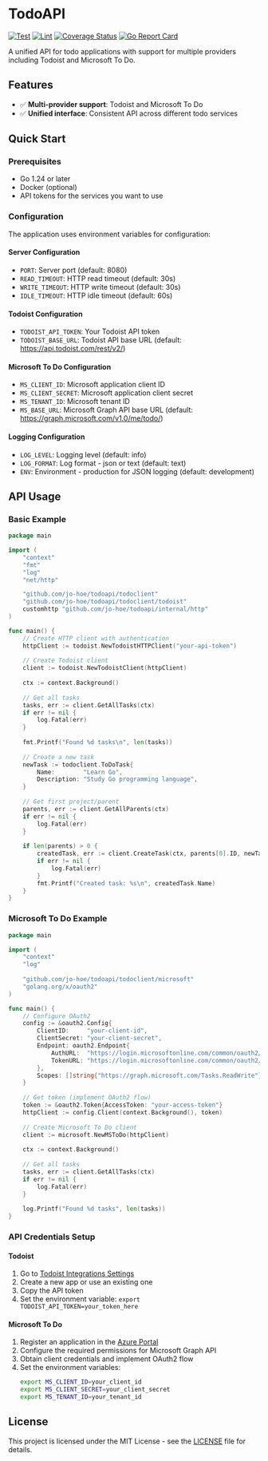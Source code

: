 # TodoAPI

[![Test](https://github.com/jo-hoe/todoapi/workflows/test/badge.svg)](https://github.com/jo-hoe/todoapi/actions/workflows/test.yml)
[![Lint](https://github.com/jo-hoe/todoapi/workflows/lint/badge.svg)](https://github.com/jo-hoe/todoapi/actions/workflows/lint.yml)
[![Coverage Status](https://coveralls.io/repos/github/jo-hoe/todoapi/badge.svg?branch=main)](https://coveralls.io/github/jo-hoe/todoapi?branch=main)
[![Go Report Card](https://goreportcard.com/badge/github.com/jo-hoe/todoapi)](https://goreportcard.com/report/github.com/jo-hoe/todoapi)

A unified API for todo applications with support for multiple providers including Todoist and Microsoft To Do.

## Features

- ✅ **Multi-provider support**: Todoist and Microsoft To Do
- ✅ **Unified interface**: Consistent API across different todo services

## Quick Start

### Prerequisites

- Go 1.24 or later
- Docker (optional)
- API tokens for the services you want to use

### Configuration

The application uses environment variables for configuration:

#### Server Configuration
- `PORT`: Server port (default: 8080)
- `READ_TIMEOUT`: HTTP read timeout (default: 30s)
- `WRITE_TIMEOUT`: HTTP write timeout (default: 30s)
- `IDLE_TIMEOUT`: HTTP idle timeout (default: 60s)

#### Todoist Configuration
- `TODOIST_API_TOKEN`: Your Todoist API token
- `TODOIST_BASE_URL`: Todoist API base URL (default: https://api.todoist.com/rest/v2/)

#### Microsoft To Do Configuration
- `MS_CLIENT_ID`: Microsoft application client ID
- `MS_CLIENT_SECRET`: Microsoft application client secret
- `MS_TENANT_ID`: Microsoft tenant ID
- `MS_BASE_URL`: Microsoft Graph API base URL (default: https://graph.microsoft.com/v1.0/me/todo/)

#### Logging Configuration
- `LOG_LEVEL`: Logging level (default: info)
- `LOG_FORMAT`: Log format - json or text (default: text)
- `ENV`: Environment - production for JSON logging (default: development)

## API Usage

### Basic Example

```go
package main

import (
    "context"
    "fmt"
    "log"
    "net/http"

    "github.com/jo-hoe/todoapi/todoclient"
    "github.com/jo-hoe/todoapi/todoclient/todoist"
    customhttp "github.com/jo-hoe/todoapi/internal/http"
)

func main() {
    // Create HTTP client with authentication
    httpClient := todoist.NewTodoistHTTPClient("your-api-token")
    
    // Create Todoist client
    client := todoist.NewTodoistClient(httpClient)
    
    ctx := context.Background()
    
    // Get all tasks
    tasks, err := client.GetAllTasks(ctx)
    if err != nil {
        log.Fatal(err)
    }
    
    fmt.Printf("Found %d tasks\n", len(tasks))
    
    // Create a new task
    newTask := todoclient.ToDoTask{
        Name:        "Learn Go",
        Description: "Study Go programming language",
    }
    
    // Get first project/parent
    parents, err := client.GetAllParents(ctx)
    if err != nil {
        log.Fatal(err)
    }
    
    if len(parents) > 0 {
        createdTask, err := client.CreateTask(ctx, parents[0].ID, newTask)
        if err != nil {
            log.Fatal(err)
        }
        fmt.Printf("Created task: %s\n", createdTask.Name)
    }
}
```

### Microsoft To Do Example

```go
package main

import (
    "context"
    "log"
    
    "github.com/jo-hoe/todoapi/todoclient/microsoft"
    "golang.org/x/oauth2"
)

func main() {
    // Configure OAuth2
    config := &oauth2.Config{
        ClientID:     "your-client-id",
        ClientSecret: "your-client-secret",
        Endpoint: oauth2.Endpoint{
            AuthURL:  "https://login.microsoftonline.com/common/oauth2/v2.0/authorize",
            TokenURL: "https://login.microsoftonline.com/common/oauth2/v2.0/token",
        },
        Scopes: []string{"https://graph.microsoft.com/Tasks.ReadWrite"},
    }
    
    // Get token (implement OAuth2 flow)
    token := &oauth2.Token{AccessToken: "your-access-token"}
    httpClient := config.Client(context.Background(), token)
    
    // Create Microsoft To Do client
    client := microsoft.NewMSToDo(httpClient)
    
    ctx := context.Background()
    
    // Get all tasks
    tasks, err := client.GetAllTasks(ctx)
    if err != nil {
        log.Fatal(err)
    }
    
    log.Printf("Found %d tasks", len(tasks))
}
```


### API Credentials Setup

#### Todoist

1. Go to [Todoist Integrations Settings](https://todoist.com/prefs/integrations)
2. Create a new app or use an existing one
3. Copy the API token
4. Set the environment variable: `export TODOIST_API_TOKEN=your_token_here`

#### Microsoft To Do

1. Register an application in the [Azure Portal](https://portal.azure.com/)
2. Configure the required permissions for Microsoft Graph API
3. Obtain client credentials and implement OAuth2 flow
4. Set the environment variables:
   ```bash
   export MS_CLIENT_ID=your_client_id
   export MS_CLIENT_SECRET=your_client_secret
   export MS_TENANT_ID=your_tenant_id
   ```

## License

This project is licensed under the MIT License - see the [LICENSE](LICENSE) file for details.
